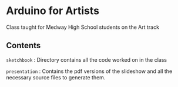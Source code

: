 # Arduino for Artists
Class taught for Medway High School students on the Art track

## Contents

`sketchbook`
:    Directory contains all the code worked on in the class

`presentation`
:    Contains the pdf versions of the slideshow and all the necessary
source files to generate them.
